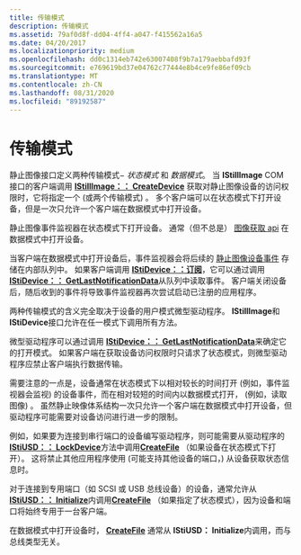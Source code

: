 ```yaml
---
title: 传输模式
description: 传输模式
ms.assetid: 79af0d8f-dd04-4ff4-a047-f415562a16a5
ms.date: 04/20/2017
ms.localizationpriority: medium
ms.openlocfilehash: dd0c1314eb742e63007408f9b7a179aebbafd93f
ms.sourcegitcommit: e769619bd37e04762c77444e8b4ce9fe86ef09cb
ms.translationtype: MT
ms.contentlocale: zh-CN
ms.lasthandoff: 08/31/2020
ms.locfileid: "89192587"
---
```

# <a name="transfer-modes"></a>传输模式





静止图像接口定义两种传输模式− *状态模式* 和 *数据模式*。 当 **IStillImage** COM 接口的客户端调用 [**IStillImage：： CreateDevice**](/previous-versions/windows/hardware/drivers/ff543778(v=vs.85)) 获取对静止图像设备的访问权限时，它将指定一个 (或两个传输模式) 。 多个客户端可以在状态模式下打开设备，但是一次只允许一个客户端在数据模式中打开设备。

静止图像事件监视器在状态模式下打开设备。 通常（但不总是） [图像获取 api](creating-device-specific-components-for-image-acquisition-apis.md) 在数据模式中打开设备。

当客户端在数据模式中打开设备后，事件监视器会将后续的 [静止图像设备事件](still-image-device-events.md) 存储在内部队列中。 如果客户端调用 [**IStiDevice：：订阅**](/windows-hardware/drivers/ddi/sti/nf-sti-istidevice-subscribe)，它可以通过调用 [**IStiDevice：： GetLastNotificationData**](/windows-hardware/drivers/ddi/sti/nf-sti-istidevice-getlastnotificationdata)从队列中读取事件。 客户端关闭设备后，随后收到的事件将导致事件监视器再次尝试启动已注册的应用程序。

两种传输模式的含义完全取决于设备的用户模式微型驱动程序。 **IStillImage**和**IStiDevice**接口允许在任一模式下调用所有方法。

微型驱动程序可以通过调用 [**IStiDevice：： GetLastNotificationData**](/windows-hardware/drivers/ddi/sti/nf-sti-istidevice-getlastnotificationdata)来确定它的打开模式。 如果客户端在获取设备访问权限时只请求了状态模式，则微型驱动程序应禁止客户端执行数据传输。

需要注意的一点是，设备通常在状态模式下以相对较长的时间打开 (例如，事件监视器会监视) 的设备事件，而在相对较短的时间内以数据模式打开， (例如，读取图像) 。 虽然静止映像体系结构一次只允许一个客户端在数据模式中打开设备，但驱动程序可能需要对设备访问进行进一步的限制。

例如，如果要为连接到串行端口的设备编写驱动程序，则可能需要从驱动程序的[**IStiUSD：： LockDevice**](/windows-hardware/drivers/ddi/stiusd/nf-stiusd-istiusd-lockdevice)方法中调用[**CreateFile**](/windows/desktop/api/fileapi/nf-fileapi-createfilea) （如果设备在状态模式下打开）。 这将禁止其他应用程序使用 (可能支持其他设备的端口，) 从设备获取状态信息时。

对于连接到专用端口（如 SCSI 或 USB 总线设备）的设备，通常允许从[**IStiUSD：： Initialize**](/windows-hardware/drivers/ddi/stiusd/nf-stiusd-istiusd-initialize)内调用[**CreateFile**](/windows/desktop/api/fileapi/nf-fileapi-createfilea) （如果指定了状态模式），因为设备和端口将始终专用于一台客户端。

在数据模式中打开设备时， [**CreateFile**](/windows/desktop/api/fileapi/nf-fileapi-createfilea) 通常从 **IStiUSD： Initialize**内调用，而与总线类型无关。

 

